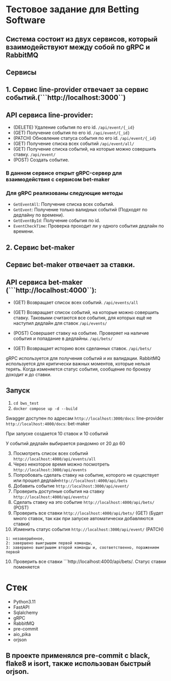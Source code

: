 # Тестовое задание для Betting Software

## Система состоит из двух сервисов, который взаимодействуют между собой по gRPC и RabbitMQ
## Сервисы
## 1. Сервис line-provider отвечает за сервис событий.(```http://localhost:3000``)
## API сервиса line-provider:
- (DELETE) Удаление события по его id.
```/api/event/{_id}```
- (GET) Получение события по его id.
```/api/event/{_id}```
- (PATCH) Обновление статуса события по его id.
```/api/event/{_id}```
- (GET) Получение списка всех событий
```/api/event/all/```
- (GET) Получение списка событий, на которые можно совершить ставку.
```/api/event/```
- (POST) Создать событие.

### В данном сервисе открыт gRPC-сервер для взаимодействия с сервисом bet-maker
### Для gRPC реализованы следующие методы

- ```GetEventAll```: Получение списка всех событий.
- ```GetEvent```: Получение только валидных событий (Подходят по дедлайну по времени).
- ```GetEventById```: Получение события по id.
- ```EventCheckTime```: Проверка проходит ли у одного события дедлайн по времени.

## 2. Сервис bet-maker 
## Сервис bet-maker отвечает за ставки.
## API сервиса bet-maker (```http://localhost:4000``):

- (GET) Возвращает список всех событий.
```/api/events/all```
- (GET) Возвращает список событий, на которые можно совершить ставку. Таковыми считаются все события, для которых ещё не наступил дедлайн для ставок
```/api/events/```

  
- (POST) Совершает ставку на событие. Проверяет на наличие события и попадание в дедлайны.
```/api/bets/```
- (GET) Возвращает историю всех сделанных ставок.
```/api/bets/```


gRPC используется для получения событий и их валидации.
RabbitMQ используется для критически важных моментов, которые нельзя терять. Когда изменяется статус события, сообщение по брокеру доходит и до ставки.

## Запуск

1. ```cd bws_test```
2. ```docker compose up -d --build```

Swagger доступен по адресам
```http://localhost:3000/docs```: line-provider
```http://localhost:4000/docs```: bet-maker

При запуске создается 10 ставок и 10 событий

У событий дедлайн выбирается рандомно от 20 до 60

3. Посмотреть список всех событий ```http://localhost:4000/api/events/all```
4. Через некоторое время можно посмотреть ```http://localhost:3000/api/events```
5. Попробовать сделать ставку на событие, которого не существует или прошел дедлайн```http://localhost:4000/api/bets```
5. Добавить событие ```http://localhost:3000/api/event/```
6. Проверить доступные события на ставку ```http://localhost:4000/api/events/```
7. Сделать ставку на это событие ```http://localhost:4000/api/bets/``` (POST)
8. Проверить все ставки ```http://localhost:4000/api/bets/``` (GET) (Будет много ставок, так как при запуске автоматически добавляются ставки)
9. Изменить статус события ```http://localhost:3000/api/event/``` (PATCH)
```  
1: незавершённое,
2: завершено выигрышем первой команды,
3: завершено выигрышем второй команды и, соответственно, поражением первой
```
10. Проверить все ставки ```http://localhost:4000/api/bets/. Статус ставки поменяется


# Стек
- Python3.11
- FastAPI
- Sqlalchemy
- gRPC
- RabbitMQ
- pre-commit
- aio_pika
- orjson

## В проекте применялся pre-commit c black, flake8 и isort, также использован быстрый orjson.
